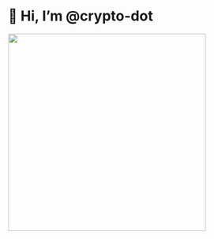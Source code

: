 # 👋 Hi, I’m @crypto-dot
<img width="400" src="https://media.giphy.com/media/26uf7ScTyyojrKIqA/giphy.gif">
<!---
crypto-dot/crypto-dot is a ✨ special ✨ repository because its `README.md` (this file) appears on your GitHub profile.
You can click the Preview link to take a look at your changes.
--->
